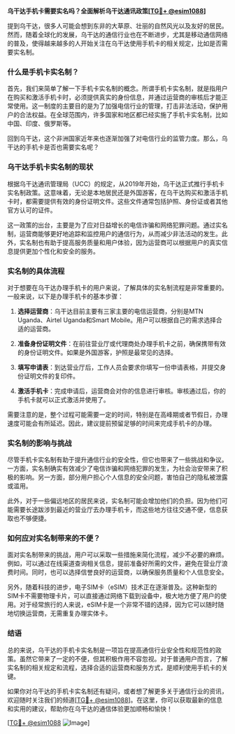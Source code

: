**乌干达手机卡需要实名吗？全面解析乌干达通讯政策[[TG💪+ @esim1088](https://t.me/s/esim1088)]**

提到乌干达，很多人可能会想到东非的大草原、壮丽的自然风光以及友好的居民。然而，随着全球化的发展，乌干达的通信行业也在不断进步，尤其是移动通信网络的普及，使得越来越多的人开始关注在乌干达使用手机卡的相关规定，比如是否需要实名制。

### 什么是手机卡实名制？

首先，我们来简单了解一下手机卡实名制的概念。所谓手机卡实名制，就是指用户在购买和激活手机卡时，必须提供真实的身份信息，并通过运营商的审核后才能正常使用。这一制度的主要目的是为了加强电信行业的管理，打击非法活动，保护用户的合法权益。在全球范围内，许多国家和地区都已经实施了手机卡实名制，比如中国、印度、俄罗斯等。

回到乌干达，这个非洲国家近年来也逐渐加强了对电信行业的监管力度。那么，乌干达的手机卡是否也需要实名呢？

### 乌干达手机卡实名制的现状

根据乌干达通讯管理局（UCC）的规定，从2019年开始，乌干达正式推行手机卡实名制政策。这意味着，无论是本地居民还是外国游客，在乌干达购买和激活手机卡时，都需要提供有效的身份证明文件。这些文件通常包括护照、身份证或者其他官方认可的证件。

这一政策的出台，主要是为了应对日益增长的电信诈骗和网络犯罪问题。通过实名制，运营商能够更好地追踪和监控用户的通信行为，从而减少非法活动的发生。此外，实名制也有助于提高服务质量和用户体验，因为运营商可以根据用户的真实信息提供更加个性化和安全的服务。

### 实名制的具体流程

对于想要在乌干达办理手机卡的用户来说，了解具体的实名制流程是非常重要的。一般来说，以下是办理手机卡的基本步骤：

1. **选择运营商**：乌干达目前主要有三家主要的电信运营商，分别是MTN Uganda、Airtel Uganda和Smart Mobile。用户可以根据自己的需求选择合适的运营商。
   
2. **准备身份证明文件**：在前往营业厅或代理商处办理手机卡之前，确保携带有效的身份证明文件。如果是外国游客，护照是最常见的选择。

3. **填写申请表**：到达营业厅后，工作人员会要求你填写一份申请表格，并提交身份证明文件的复印件。

4. **激活手机卡**：完成申请后，运营商会对你的信息进行审核。审核通过后，你的手机卡就可以正式激活并使用了。

需要注意的是，整个过程可能需要一定的时间，特别是在高峰期或者节假日，办理速度可能会有所延迟。因此，建议提前预留足够的时间来完成手机卡的办理。

### 实名制的影响与挑战

尽管手机卡实名制有助于提升通信行业的安全性，但它也带来了一些挑战和争议。一方面，实名制确实有效减少了电信诈骗和网络犯罪的发生，为社会治安带来了积极的影响。另一方面，部分用户担心个人信息的安全问题，害怕自己的隐私被泄露或滥用。

此外，对于一些偏远地区的居民来说，实名制可能会增加他们的负担。因为他们可能需要长途跋涉到最近的营业厅去办理手机卡，而这些地方往往交通不便，信息获取也不够便捷。

### 如何应对实名制带来的不便？

面对实名制带来的挑战，用户可以采取一些措施来简化流程，减少不必要的麻烦。例如，可以通过在线渠道查询相关信息，提前准备好所需的文件，避免在营业厅浪费时间。同时，也可以选择信誉良好的运营商，以确保服务质量和个人信息安全。

另外，随着科技的进步，电子SIM卡（eSIM）技术正在逐渐普及。这种新型的SIM卡不需要物理卡片，可以直接通过网络下载到设备中，极大地方便了用户的使用。对于经常旅行的人来说，eSIM卡是一个非常不错的选择，因为它可以随时随地切换运营商，无需重复办理实体卡。

### 结语

总的来说，乌干达的手机卡实名制是一项旨在提高通信行业安全性和规范性的政策。虽然它带来了一定的不便，但其积极作用不容忽视。对于普通用户而言，了解实名制的相关规定和流程，选择合适的运营商和服务方式，是顺利使用手机卡的关键。

如果你对乌干达的手机卡实名制还有疑问，或者想了解更多关于通信行业的资讯，欢迎随时关注我们的频道[[TG💪+ @esim1088](https://t.me/s/esim1088)]。在这里，你可以获取最新的信息和实用的建议，帮助你在乌干达的通信体验更加顺畅和愉快！

[[TG💪+ @esim1088](https://t.me/s/esim1088) ![Image](https://i.postimg.cc/4NQfJmqS/Snipaste-2025-05-13-00-14-12.png)]